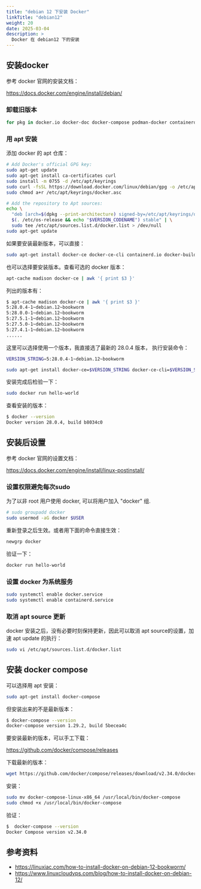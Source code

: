 ```yaml
---
title: "debian 12 下安装 Docker"
linkTitle: "debian12"
weight: 20
date: 2025-03-04
description: >
  Docker 在 debian12 下的安装
---
```


## 安装docker

参考 docker 官网的安装文档：

https://docs.docker.com/engine/install/debian/

### 卸载旧版本

```bash
for pkg in docker.io docker-doc docker-compose podman-docker containerd runc; do sudo apt-get remove $pkg; done
```

### 用 apt 安装

添加 docker 的 apt 仓库：

```bash
# Add Docker's official GPG key:
sudo apt-get update
sudo apt-get install ca-certificates curl
sudo install -m 0755 -d /etc/apt/keyrings
sudo curl -fsSL https://download.docker.com/linux/debian/gpg -o /etc/apt/keyrings/docker.asc
sudo chmod a+r /etc/apt/keyrings/docker.asc

# Add the repository to Apt sources:
echo \
  "deb [arch=$(dpkg --print-architecture) signed-by=/etc/apt/keyrings/docker.asc] https://download.docker.com/linux/debian \
  $(. /etc/os-release && echo "$VERSION_CODENAME") stable" | \
  sudo tee /etc/apt/sources.list.d/docker.list > /dev/null
sudo apt-get update
```

如果要安装最新版本，可以直接：

```bash
sudo apt-get install docker-ce docker-ce-cli containerd.io docker-buildx-plugin docker-compose-plugin
```

也可以选择要安装版本。查看可选的 docker 版本：

```bash
apt-cache madison docker-ce | awk '{ print $3 }'
```

列出的版本有：

```bash
$ apt-cache madison docker-ce | awk '{ print $3 }'
5:28.0.4-1~debian.12~bookworm
5:28.0.0-1~debian.12~bookworm
5:27.5.1-1~debian.12~bookworm
5:27.5.0-1~debian.12~bookworm
5:27.4.1-1~debian.12~bookworm
......
 ```

这里可以选择使用一个版本，我直接选了最新的 28.0.4 版本， 执行安装命令：

```bash
VERSION_STRING=5:28.0.4-1~debian.12~bookworm

sudo apt-get install docker-ce=$VERSION_STRING docker-ce-cli=$VERSION_STRING containerd.io docker-buildx-plugin docker-compose-plugin
```

安装完成后检验一下：

```bash
sudo docker run hello-world
```

查看安装的版本：

```bash
$ docker --version
Docker version 28.0.4, build b8034c0
```

## 安装后设置

参考 docker 官网的设置文档：

https://docs.docker.com/engine/install/linux-postinstall/

### 设置权限避免每次sudo

为了以非 root 用户使用 docker, 可以将用户加入 "docker" 组.

```bash
# sudo groupadd docker
sudo usermod -aG docker $USER
```

重新登录之后生效。或者用下面的命令直接生效：

```bash
newgrp docker
```

验证一下：

```bash
docker run hello-world
```

### 设置 docker 为系统服务

```bash
sudo systemctl enable docker.service
sudo systemctl enable containerd.service
```

### 取消 apt source 更新

docker 安装之后，没有必要时刻保持更新，因此可以取消 apt source的设置，加速 apt update 的执行：

```bash
sudo vi /etc/apt/sources.list.d/docker.list
```

## 安装 docker compose

可以选择用 apt 安装：

```bash
sudo apt-get install docker-compose
```

但安装出来的不是最新版本：

```bash
$ docker-compose --version
docker-compose version 1.29.2, build 5becea4c
```

要安装最新的版本，可以手工下载：

https://github.com/docker/compose/releases

下载最新的版本： 

```bash
wget https://github.com/docker/compose/releases/download/v2.34.0/docker-compose-linux-x86_64
```

安装：

```bash
sudo mv docker-compose-linux-x86_64 /usr/local/bin/docker-compose
sudo chmod +x /usr/local/bin/docker-compose
```

验证：

```bash
$  docker-compose --version
Docker Compose version v2.34.0
```


## 参考资料

- https://linuxiac.com/how-to-install-docker-on-debian-12-bookworm/
- https://www.linuxcloudvps.com/blog/how-to-install-docker-on-debian-12/